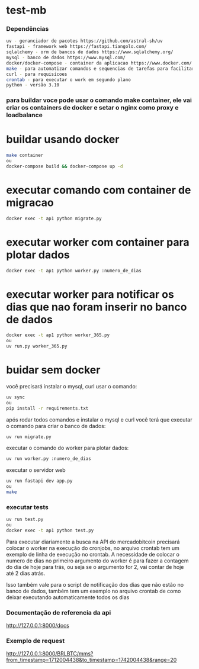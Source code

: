 # test-mb

### Dependências
```bash
uv - geranciador de pacotes https://github.com/astral-sh/uv
fastapi - framework web https://fastapi.tiangolo.com/
sqlalchemy - orm de bancos de dados https://www.sqlalchemy.org/
mysql - banco de dados https://www.mysql.com/
docker/docker-compose - container da aplicacao https://www.docker.com/
make - para automatizar comandos e sequencias de tarefas para facilitar o trabalho
curl - para requisicoes
crontab - para executar o work em segundo plano
python - versão 3.10
```

### para buildar voce pode usar o comando make container, ele vai criar os containers de docker e setar o nginx como proxy e loadbalance

# buildar usando docker
```bash
make container
ou
docker-compose build && docker-compose up -d
```

# executar comando com container de migracao
```bash
docker exec -t ap1 python migrate.py
```

# executar worker com container para plotar dados
```bash
docker exec -t ap1 python worker.py :numero_de_dias
```

# executar worker para notificar os dias que nao foram inserir no banco de dados
```bash
docker exec -t ap1 python worker_365.py
ou
uv run.py worker_365.py
```


# buidar sem docker
você precisará instalar o mysql, curl
usar o comando:
```bash
uv sync
ou
pip install -r requirements.txt
```

após rodar todos comandos e instalar o mysql e curl você terá que executar o comando para criar o banco de dados:
```bash
uv run migrate.py
```

executar o comando do worker para plotar dados:
```bash
uv run worker.py :numero_de_dias
```

executar o servidor web
```bash
uv run fastapi dev app.py
ou
make
```

### executar tests
```bash
uv run test.py
ou
docker exec -t ap1 python test.py
```

Para executar diariamente a busca na API do mercadobitcoin precisará colocar o worker na execução do cronjobs,
no arquivo crontab tem um exemplo de linha de execução no crontab.
A necessidade de colocar o numero de dias no primeiro argumento do worker é para fazer a contagem do dia de hoje para trás, ou seja se o argumento for 2, vai contar de hoje até 2 dias atrás.

Isso também vale para o script de notificação dos dias que não estão no banco de dados, também tem um exemplo no arquivo crontab de como deixar executando automaticamente todos os dias

### Documentação de referencia da api
http://127.0.0.1:8000/docs

### Exemplo de request
http://127.0.0.1:8000/BRLBTC/mms?from_timestamp=1712004438&to_timestamp=1742004438&range=20
